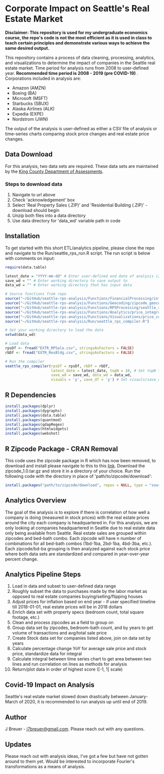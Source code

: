# Corporate Impact on Seattle's Real Estate Market
<b>Disclaimer: This repository is used for my undergraduate economics course, the repo's code is not the most efficient as it is used in class to teach certain principles and demonstrate various ways to achieve the same desired output.</b>

This repository contains a process of data cleaning, processing, analytics, and visualizations to determine the impact of companies in the Seattle real estate market.  Time period for analysis runs from 2008 to user-defined year.  <b> Recommended time period is 2008 - 2019 (pre COVID-19) </b>.  Corporations included in analysis are:
- Amazon (AMZN)
- Boeing (BA)
- Microsoft (MSFT)
- Starbucks (SBUX)
- Alaska Airlines (ALK)
- Expedia (EXPE)
- Nordstrom (JWN)

The output of the analysis is user-defined as either a CSV file of analysis or time-series charts comparing stock price changes and real estate price changes.

## Data Download
For this analysis, two data sets are required.  These data sets are maintained by the [King County Department of Assessments](https://info.kingcounty.gov/assessor/DataDownload/default.aspx).  
### Steps to download data
1. Navigate to url above
2. Check 'acknowledgement' box
3. Select 'Real Property Sales (.ZIP)' and 'Residential Building (.ZIP)' - download should begin
4. Unzip both files into a data directory
5. Use data directory for 'data_wd' variable path in code

## Installation
To get started with this short ETL/analytics pipeline, please clone the repo and navigate to the Run/seattle_rps_run.R script. The run script is below with comments on input:

```R
require(data.table)

latest_date = "YYYY-mm-dd" # Enter user-defined end date of analysis (2019-12-31 is recommended for prior to COVID-19).
save_wd = "" # Enter working directory to save output to
data_wd = "" # Enter working directory that has input data

# Source functions from repo
source("~/GitHub/seattle-rps-analysis/Functions/FinancialProcessing/inflation_stock_source.R")
source("~/GitHub/seattle-rps-analysis/Functions/Geocoding/zipcode_geocode_source.R")
source("~/GitHub/seattle-rps-analysis/Functions/RPSProcessing/seattle_rps_source.R")
source("~/GitHub/seattle-rps-analysis/Functions/Analytics/price_integral_source.R")
source("~/GitHub/seattle-rps-analysis/Functions/Visualizations/price_comparison_source.R")
source("~/GitHub/seattle-rps-analysis/Run/seattle_rps_compiler.R")

# Set your working directory to load the data
setwd(data_wd)

# Load data
rpsDf <- fread("EXTR_RPSale.csv", stringsAsFactors = FALSE)
rbDf <- fread("EXTR_ResBldg.csv", stringsAsFactors = FALSE)

# Run the compiler 
seattle_rps_compiler(rpsDf = rpsDf, rbDf = rbDf, 
                     latest_date = latest_date, topN = 10, # Set topN to however many charts you want outputted in order of best results 
                     save_wd = save_wd, data_wd = data_wd, 
                     visuals = 'y', save_df = 'y') # Set visauls/save_df to 'y' or 'n' if you want data and visual output saved
```
## R Dependencies
```R
install.packages(dplyr)
install.packages(dygraphs)
install.packages(data.table)
install.packages(quantmod)
install.packages(qdapRegex)
install.packages(htmlwidgets)
install.packages(webshot)
```

## R Zipcode Package - CRAN Removal
This code uses the zipcode package in R which has now been removed, to download and install please navigate to this to this [link](https://cran.r-project.org/src/contrib/Archive/zipcode/).  Download the zipcode_1.0.tar.gz and store it in a directory of your choice.  Run the following code with the directory in place of 'path/to/zipcode/download':
```R
install.packages("path/to/zipcode/download", repos = NULL, type = "source")
```
## Analytics Overview
The goal of the analysis is to explore if there is correlation of how well a company is doing (measured in stock prices) with the real estate prices around the city each company is headquartered in.  For this analysis, we are only looking at companies headquartered in Seattle due to real estate data only being available from Seattle.  Real estate sales are grouped within zipcodes and bed-bath combo.  Each zipcode will have n number of combinations for all bed-bath combos (1bd-1ba, 2bd-1ba, 4bd-3ba, etc.).  Each zipcode/bd-ba grouping is then analyzed against each stock price where both data sets are standardized and compared in year-over-year percent change.

## Analytics Pipeline Steps
1. Load in data and subset to user-defined data range
2. Roughly subset the data to purchases made by the labor market as opposed to real estate companies buying/selling/flipping houses
3. Adjust prices for inflation based on end year - if user specified timeline till 2018-01-01, real estate prices will be in 2018 dollars
4. Enrich data set with property specs (bedroom count, total square footage, etc.)
5. Clean and process zipcodes as a field to group on
6. Group data set by zipcodes, bedroom-bath count, and by years to get volume of transactions and avg/total sale price
7. Create Stock data set for companies listed above, join on data set by years
8. Calculate percentage change YoY for average sale price and stock price, standardize data for integral
9. Calculate integral between time series chart to get area between two lines and run correlation on lines as methods for analysis
10. Return/plot data in order of highest score ([-1, 1] scale)

## Covid-19 Impact on Analysis
Seattle's real estate market slowed down drastically between January-March of 2020, it is recommended to run analysis up until end of 2019.

## Author
J Breuer - j7breuer@gmail.com.  Please reach out with any questions.

## Updates
Please reach out with analysis ideas, I've got a few but have not gotten around to them yet.  Would be interested to incorporate Fourier's transformations as a means of analysis.
